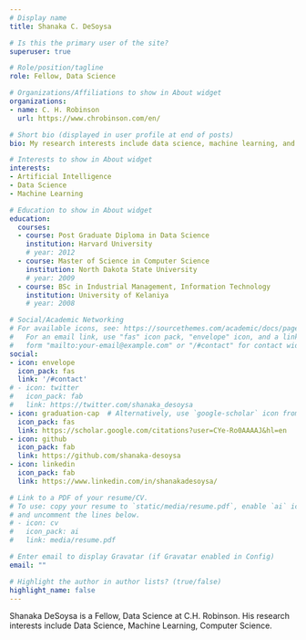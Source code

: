 ```yaml
---
# Display name
title: Shanaka C. DeSoysa

# Is this the primary user of the site?
superuser: true

# Role/position/tagline
role: Fellow, Data Science

# Organizations/Affiliations to show in About widget
organizations:
- name: C. H. Robinson
  url: https://www.chrobinson.com/en/

# Short bio (displayed in user profile at end of posts)
bio: My research interests include data science, machine learning, and computer science.

# Interests to show in About widget
interests:
- Artificial Intelligence
- Data Science
- Machine Learning

# Education to show in About widget
education:
  courses:
  - course: Post Graduate Diploma in Data Science
    institution: Harvard University
    # year: 2012
  - course: Master of Science in Computer Science
    institution: North Dakota State University
    # year: 2009
  - course: BSc in Industrial Management, Information Technology
    institution: University of Kelaniya
    # year: 2008

# Social/Academic Networking
# For available icons, see: https://sourcethemes.com/academic/docs/page-builder/#icons
#   For an email link, use "fas" icon pack, "envelope" icon, and a link in the
#   form "mailto:your-email@example.com" or "/#contact" for contact widget.
social:
- icon: envelope
  icon_pack: fas
  link: '/#contact'
# - icon: twitter
#   icon_pack: fab
#   link: https://twitter.com/shanaka_desoysa
- icon: graduation-cap  # Alternatively, use `google-scholar` icon from `ai` icon pack
  icon_pack: fas
  link: https://scholar.google.com/citations?user=CYe-Ro0AAAAJ&hl=en
- icon: github
  icon_pack: fab
  link: https://github.com/shanaka-desoysa
- icon: linkedin
  icon_pack: fab
  link: https://www.linkedin.com/in/shanakadesoysa/

# Link to a PDF of your resume/CV.
# To use: copy your resume to `static/media/resume.pdf`, enable `ai` icons in `params.toml`, 
# and uncomment the lines below.
# - icon: cv
#   icon_pack: ai
#   link: media/resume.pdf

# Enter email to display Gravatar (if Gravatar enabled in Config)
email: ""

# Highlight the author in author lists? (true/false)
highlight_name: false
---
```


Shanaka DeSoysa is a Fellow, Data Science at C.H. Robinson. His research interests include Data Science, Machine Learning, Computer Science.

<!-- {{< icon name="download" pack="fas" >}} Download my {{< staticref "media/demo_resume.pdf" "newtab" >}}resumé{{< /staticref >}}. -->
